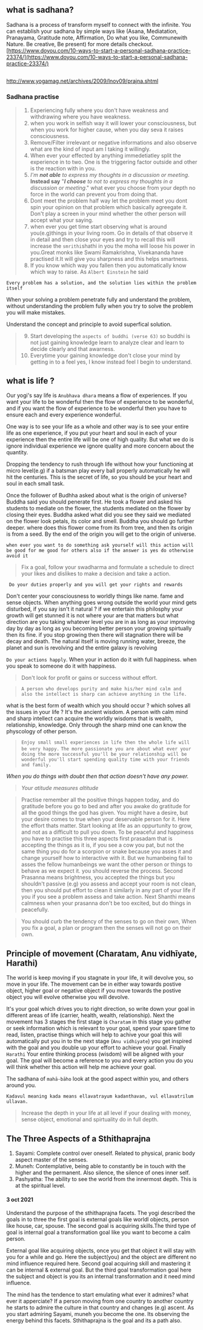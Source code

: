 

## what is sadhana?
Sadhana is a process of transform myself to connect with the infinite.  You can establish your sadhana by simple ways like (Asana, Mediatation, Pranayama, Gratitude note, Affirmation, Do what you like, Communewith Nature. Be creative, Be present) for more details checkout.
[https://www.doyou.com/10-ways-to-start-a-personal-sadhana-practice-23374/](https://www.doyou.com/10-ways-to-start-a-personal-sadhana-practice-23374/)



## 
http://www.yogamag.net/archives/2009/lnov09/prajna.shtml

### Sadhana practise

> 1) Experiencing fully where you don't have weakness and withdrawing where you have weakness.
> 2) when you work in selfish way it will lower your consciousness, but when you work for higher cause, when you day seva it raises consciousness.
> 3) Remove/Filter irrelevant or negative informations and also observe what are the kind of input am I taking it willingly.
>4) When ever your effected by anything immedetiatley split the experience in to two. One is the triggering factor outside and other is the reaction with in you.
>5) *I'm **not able**  to express my thoughts in a discussion or meeting*. 
>**Instead say** "***I choose*** *to not to express my thoughts in a discussion or meeting*."  what ever you choose from your depth no force in the world can prevent you from doing that.
>6) Dont meet the problem half way let the problem meet you dont spin your opinion on that problem which basically agreegate it. Don't play a screen in your mind whether the other person will accept what your saying.
>7) when ever you get time start observing what is around you(e.g)things in your living room. Go in details of that observe it in detail and then close your eyes and try to recall this will increase the `smrithi`shathi in you the moha will loose his power in you.Great monks like Swami Ramakrishna, Vivekananda have practised it.It will give you sharpness and this helps smartness.
>8) If you know which way you fallen then you automatically know which way to raise. As `Albert Einstein` he said
 ```
 Every problem has a solution, and the solution lies within the problem itself
  ```
  When your solving a problem penetrate fully and understand the problem, without understanding the problem fully when you try to solve the problem you will make mistakes.

  Understand the concept and principle to avoid superfical solution.
 >9) Start developing the `aspects of buddhi (verse 63)` so buddhi is not just gaining knowledge learn to analyze clear and learn to decide clearly and that awarness.
 >10) Everytime your gaining knowledge don't close your mind by getting in to a feel yes, I know instead feel I begin to understand. 

 ## what is life ?
  Our yogi's say life is `Anubhava dhara` means a flow of experiences. If you want your life to be wonderful then the flow of experience to be wonderful, and if you want the flow of experience to be wonderful then you have to ensure each and every experience wonderful. 

   One way is to see your life as a whole and other way is to see your entire life as one experience, if you put your heart and soul in each of your experience then the entire life will be one of high quality. But what we do is ignore individual experience we ignore quality and more concern about the quantity. 

   Dropping the tendency to rush through life without how your functioning at micro level(e.g) if a batsman play every ball properly automatically he will hit the centuries. This is the secret of life, so you should be your heart and soul in each small task.

   Once the follower of Budhha asked about what is the origin of universe? Buddha said you should penerate first. He took a flower and asked his students to mediate on the flower, the students mediated on the flower by closing their eyes. Buddha asked what did you see they said we mediated on the flower look petals, its color and smell. Buddha you should go further deeper. where does this flower come from its from tree, and then its origin is from a seed. By the end of the origin you will get to the origin of universe. 

   `when ever you want to do something ask yourself will this action will be good for me good for others also if the answer is yes do otherwise avoid it`

   > Fix a goal, follow your swadharma and formulate a schedule to direct your likes and dislikes to make a decision and take a action. 

   ` Do your duties properly and you will get your rights and rewards` 

Don't center your consciousness to worldly things like name. fame and sense objects. When anything goes wrong outside the world your mind gets disturbed, if  you say isn't it natural ? if we entertain this philosphy your growth will get stunned it is not where your are that matters but what direction are you taking whatever level you are in as long as your improving day by day as long as you becoming better person your growing spirtually then its fine. if you stop growing then there will stagnation there will be decay and death.
The natural itself is moving running water, breeze, the planet and sun is revolving and the entire galaxy is revolving

`Do your actions happly`. When your in action do it with full happiness. when you speak to someone do it with happiness.

> Don't look for profit or gains or success without effort.

> `A person who develops purity and make his/her mind calm and   also the intellect is sharp can achieve anything in the life.`

what is the best form of wealth which you should occur ? which solves all the issues in your life ?
It's the ancient wisdom. A person with calm mind and sharp intellect can acquire the worldly wisdoms that is wealth, relationship, knowledge. Only through the sharp mind one can know the physcology of other person.

> `Enjoy small small experiences in life then the whole life will be very happy.` 
> `The more passionate you are about what ever your doing the more successful you'll be your relationship will be wonderful you'll start spending quality time with your friends and family.`

*When you do things with doubt then that action doesn't have any power.*

>*Your atitude measures altitude*

> Practise remember all the positive things happen today, and do gratitude  before you go to bed and after you awake do gratitude for all the good things the god has given.
> You might have a desire, but your desire comes to true when your deservable person for it. Here the effort thats matter.
> Start looking at life as an oppurtunity to grow, and not as a difficult to pull you down.
> To be peaceful and happiness you have to practise this three aspects first prasadam that is accepting the things as it is, if you see a cow you pat, but not the same thing you do for a scorpion or snake because you asses it and change yourself how to interactive with it. But we humanbeing fail to asses the fellow humanbeings
we want the other person or things to behave as we expect it. you should reverse the process.
Second Prasanna means brightness, you accepted the things but you shouldn't passive (e.g) you assess and accept your room is not clean, then you should put effort to clean it similarly in any part of your life if you if you see a problem assess and take action. Next Shanthi means calmness when your prasanna don't be too excited, but do things in peacefully.

> You should curb the tendency of the senses to go on their own, When you fix a goal, a plan or program then the senses will not go on their own. 

## Principle of movement (Charatam, Anu vidhīyate, Harathi)
The world is keep moving if you stagnate in your life, it will devolve you, so move in your life. The movement can be in either way towards postive object, higher goal or negative object if you move towards the postive object you will evolve otherwise you will devolve.

It's your goal which drives you to right direction, so write down your goal in different areas of life (carrier, health, wealth, relationship). Next the movement has 3 stages the first stage is `Charatam` in this stage you gather or seek information which is relevant to your goal, spend your spare time to read, listen, practise things which will help to achive your goal this will automatically put you in to the next stage (`Anu vidhiyate`) you get inspired with the goal and you double up your effort to achieve your goal. Finally `Harathi` Your entire thinking process (wisdom) will be aligned with your goal. The goal will become a reference to you and every action you do you will think whether this action will help me achieve your goal. 

The sadhana of `mahā-bāho` look at the good aspect within you, and others around you. 

`Kadavul meaning kada means ellavatrayum kadanthavan, vul ellavatrilum ullavan.`

> Increase the depth in your life at all level if your dealing with money, sense object, emotional and spirtuality do in full depth.

## The Three Aspects of a Sthithaprajna
1. Sayami: Complete control over oneself. Related to physical, pranic body aspect master of the senses.
2. Muneh: Contemplative, being able to constantly be in touch with the higher and the permanent. Also silence, the silence of ones inner self.
3. Pashyatha: The ability to see the world from the innermost depth. This is at the spiritual level.

#### 3 oct 2021
Understand the purpose of the sthithaprajna facets. The yogi described the goals in to three the first goal is external goals like worldl objects, person
like house, car, spouse. The second goal is acquiring skills.The third type of goal is internal goal a transformation goal like you want to become a calm person.

External goal like acquiring objects, once you get that object it will stay with you for a while and go. Here the subject(you) and the object are different no mind influence required here. Second goal acquiring skill and mastering it can be internal & external goal. But the third goal transformation goal here the subject and object is you its an internal transformation and it need mind influence. 

The mind has the tendence to start emulating what ever it admires? what ever it apperciate? If a person moving from one country to another country he starts to admire the culture in that country and changes (e.g) ascent. As you start admiring Sayami, muneh you become the one. Its observing the energy behind this facets. Sthithaprajna is the goal and its a path also.

